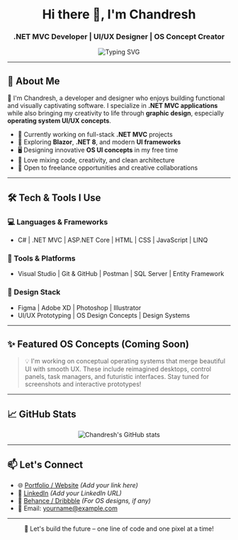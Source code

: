 <h1 align="center">Hi there 👋, I'm Chandresh</h1>
<h3 align="center">.NET MVC Developer | UI/UX Designer | OS Concept Creator</h3>

<p align="center">
  <img src="https://readme-typing-svg.herokuapp.com?font=Fira+Code&weight=500&size=22&pause=1000&color=F75C7E&center=true&vCenter=true&width=450&lines=Turning+Ideas+into+Code+%26+Design;Creating+OS+Concepts+with+Passion;Lifelong+Learner+%26+Innovator" alt="Typing SVG" />
</p>

---

## 🧠 About Me

👋 I'm Chandresh, a developer and designer who enjoys building functional and visually captivating software. I specialize in **.NET MVC applications** while also bringing my creativity to life through **graphic design**, especially **operating system UI/UX concepts**.

- 🔭 Currently working on full-stack **.NET MVC** projects  
- 🌱 Exploring **Blazor**, **.NET 8**, and modern **UI frameworks**  
- 🖥 Designing innovative **OS UI concepts** in my free time  
- 🧩 Love mixing code, creativity, and clean architecture  
- 📌 Open to freelance opportunities and creative collaborations  

---

## 🛠️ Tech & Tools I Use

### 💻 Languages & Frameworks
- C# | .NET MVC | ASP.NET Core | HTML | CSS | JavaScript | LINQ

### 🧰 Tools & Platforms
- Visual Studio | Git & GitHub | Postman | SQL Server | Entity Framework

### 🎨 Design Stack
- Figma | Adobe XD | Photoshop | Illustrator  
- UI/UX Prototyping | OS Design Concepts | Design Systems

---

## ✨ Featured OS Concepts (Coming Soon)

> 💡 I'm working on conceptual operating systems that merge beautiful UI with smooth UX. These include reimagined desktops, control panels, task managers, and futuristic interfaces. Stay tuned for screenshots and interactive prototypes!

---

## 📈 GitHub Stats

<p align="center">
  <img src="https://github-readme-stats.vercel.app/api?username=chandreshmtabu123&show_icons=true&theme=tokyonight" alt="Chandresh's GitHub stats" />
</p>

---

## 📫 Let's Connect

- 🌐 [Portfolio / Website](#) *(Add your link here)*  
- 💼 [LinkedIn](#) *(Add your LinkedIn URL)*  
- 🎨 [Behance / Dribbble](#) *(For OS designs, if any)*  
- 📧 Email: [yourname@example.com](mailto:yourname@example.com)

---

<p align="center">
  🚀 Let's build the future – one line of code and one pixel at a time!
</p>

